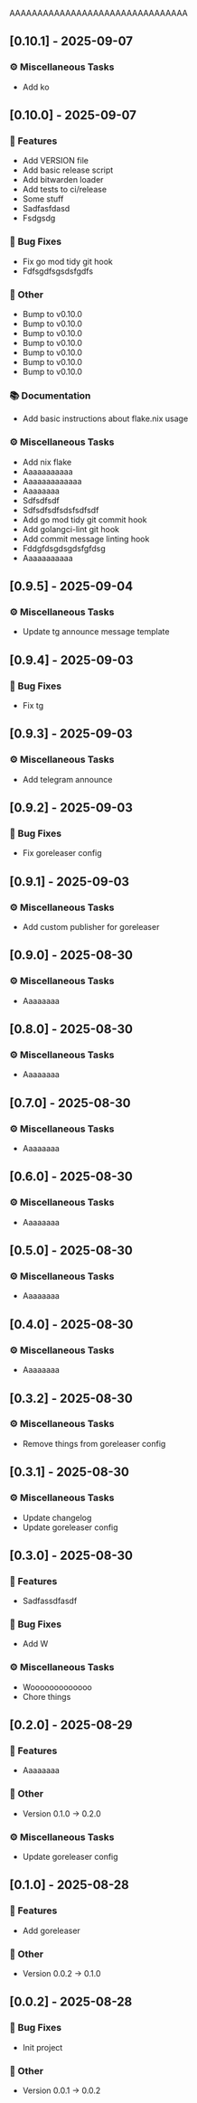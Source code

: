 AAAAAAAAAAAAAAAAAAAAAAAAAAAAAAAA
## [0.10.1] - 2025-09-07

### ⚙️ Miscellaneous Tasks

- Add ko
## [0.10.0] - 2025-09-07

### 🚀 Features

- Add VERSION file
- Add basic release script
- Add bitwarden loader
- Add tests to ci/release
- Some stuff
- Sadfasfdasd
- Fsdgsdg

### 🐛 Bug Fixes

- Fix go mod tidy git hook
- Fdfsgdfsgsdsfgdfs

### 💼 Other

- Bump to v0.10.0
- Bump to v0.10.0
- Bump to v0.10.0
- Bump to v0.10.0
- Bump to v0.10.0
- Bump to v0.10.0
- Bump to v0.10.0

### 📚 Documentation

- Add basic instructions about flake.nix usage

### ⚙️ Miscellaneous Tasks

- Add nix flake
- Aaaaaaaaaaa
- Aaaaaaaaaaaaa
- Aaaaaaaa
- Sdfsdfsdf
- Sdfsdfsdfsdsfsdfsdf
- Add go mod tidy git commit hook
- Add golangci-lint git hook
- Add commit message linting hook
- Fddgfdsgdsgdsfgfdsg
- Aaaaaaaaaaa
## [0.9.5] - 2025-09-04

### ⚙️ Miscellaneous Tasks

- Update tg announce message template
## [0.9.4] - 2025-09-03

### 🐛 Bug Fixes

- Fix tg
## [0.9.3] - 2025-09-03

### ⚙️ Miscellaneous Tasks

- Add telegram announce
## [0.9.2] - 2025-09-03

### 🐛 Bug Fixes

- Fix goreleaser config
## [0.9.1] - 2025-09-03

### ⚙️ Miscellaneous Tasks

- Add custom publisher for goreleaser
## [0.9.0] - 2025-08-30

### ⚙️ Miscellaneous Tasks

- Aaaaaaaa
## [0.8.0] - 2025-08-30

### ⚙️ Miscellaneous Tasks

- Aaaaaaaa
## [0.7.0] - 2025-08-30

### ⚙️ Miscellaneous Tasks

- Aaaaaaaa
## [0.6.0] - 2025-08-30

### ⚙️ Miscellaneous Tasks

- Aaaaaaaa
## [0.5.0] - 2025-08-30

### ⚙️ Miscellaneous Tasks

- Aaaaaaaa
## [0.4.0] - 2025-08-30

### ⚙️ Miscellaneous Tasks

- Aaaaaaaa
## [0.3.2] - 2025-08-30

### ⚙️ Miscellaneous Tasks

- Remove things from goreleaser config
## [0.3.1] - 2025-08-30

### ⚙️ Miscellaneous Tasks

- Update changelog
- Update goreleaser config
## [0.3.0] - 2025-08-30

### 🚀 Features

- Sadfassdfasdf

### 🐛 Bug Fixes

- Add W

### ⚙️ Miscellaneous Tasks

- Wooooooooooooo
- Chore things
## [0.2.0] - 2025-08-29

### 🚀 Features

- Aaaaaaaa

### 💼 Other

- Version 0.1.0 → 0.2.0

### ⚙️ Miscellaneous Tasks

- Update goreleaser config
## [0.1.0] - 2025-08-28

### 🚀 Features

- Add goreleaser

### 💼 Other

- Version 0.0.2 → 0.1.0
## [0.0.2] - 2025-08-28

### 🐛 Bug Fixes

- Init project

### 💼 Other

- Version 0.0.1 → 0.0.2
